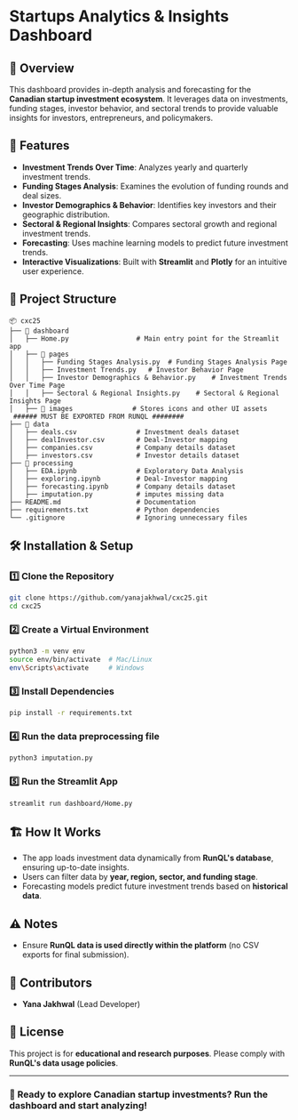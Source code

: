 # Startups Analytics & Insights Dashboard

## 📌 Overview
This dashboard provides in-depth analysis and forecasting for the **Canadian startup investment ecosystem**. It leverages data on investments, funding stages, investor behavior, and sectoral trends to provide valuable insights for investors, entrepreneurs, and policymakers.

## 🚀 Features
- **Investment Trends Over Time**: Analyzes yearly and quarterly investment trends.
- **Funding Stages Analysis**: Examines the evolution of funding rounds and deal sizes.
- **Investor Demographics & Behavior**: Identifies key investors and their geographic distribution.
- **Sectoral & Regional Insights**: Compares sectoral growth and regional investment trends.
- **Forecasting**: Uses machine learning models to predict future investment trends.
- **Interactive Visualizations**: Built with **Streamlit** and **Plotly** for an intuitive user experience.

## 📂 Project Structure
```
📦 cxc25
├── 📂 dashboard
│   ├── Home.py                 # Main entry point for the Streamlit app
│   ├── 📂 pages
│   │   ├── Funding Stages Analysis.py  # Funding Stages Analysis Page
│   │   ├── Investment Trends.py   # Investor Behavior Page
│   │   ├── Investor Demographics & Behavior.py    # Investment Trends Over Time Page
│   │   ├── Sectoral & Regional Insights.py    # Sectoral & Regional Insights Page
│   ├── 📂 images               # Stores icons and other UI assets
 ###### MUST BE EXPORTED FROM RUNQL ########
├── 📂 data
│   ├── deals.csv               # Investment deals dataset
│   ├── dealInvestor.csv        # Deal-Investor mapping
│   ├── companies.csv           # Company details dataset
│   ├── investors.csv           # Investor details dataset
├── 📂 processing                 
│   ├── EDA.ipynb               # Exploratory Data Analysis
│   ├── exploring.ipynb         # Deal-Investor mapping
│   ├── forecasting.ipynb       # Company details dataset
│   ├── imputation.py           # imputes missing data
├── README.md                   # Documentation
├── requirements.txt            # Python dependencies
└── .gitignore                  # Ignoring unnecessary files
```

## 🛠️ Installation & Setup
### **1️⃣ Clone the Repository**
```bash
git clone https://github.com/yanajakhwal/cxc25.git
cd cxc25
```

### **2️⃣ Create a Virtual Environment**
```bash
python3 -m venv env
source env/bin/activate  # Mac/Linux
env\Scripts\activate     # Windows
```

### **3️⃣ Install Dependencies**
```bash
pip install -r requirements.txt
```

### **4️⃣ Run the data preprocessing file**
```bash
python3 imputation.py
```

### **5️⃣ Run the Streamlit App**
```bash
streamlit run dashboard/Home.py
```

## 🏗️ How It Works
- The app loads investment data dynamically from **RunQL's database**, ensuring up-to-date insights.
- Users can filter data by **year, region, sector, and funding stage**.
- Forecasting models predict future investment trends based on **historical data**.

## ⚠️ Notes
- Ensure **RunQL data is used directly within the platform** (no CSV exports for final submission).

## 👥 Contributors
- **Yana Jakhwal** (Lead Developer)

## 📜 License
This project is for **educational and research purposes**. Please comply with **RunQL's data usage policies**.

---
### 🎯 Ready to explore Canadian startup investments? Run the dashboard and start analyzing!
